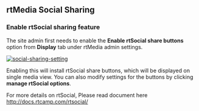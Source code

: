 ## rtMedia Social Sharing

### Enable rtSocial sharing feature
The site admin first needs to enable the **Enable rtSocial share buttons** option from **Display** tab under rtMedia admin settings.

[![social-sharing-setting](https://cloud.githubusercontent.com/assets/7771963/7933009/b155e1a2-0939-11e5-8424-6a0d7c635181.png)](https://cloud.githubusercontent.com/assets/7771963/7933009/b155e1a2-0939-11e5-8424-6a0d7c635181.png)

Enabling this will install rtSocial share buttons, which will be displayed on single media view.
You can also modify settings for the buttons by clicking **manage rtSocial options**.

For more details on rtSocial, Please read document here http://docs.rtcamp.com/rtsocial/
